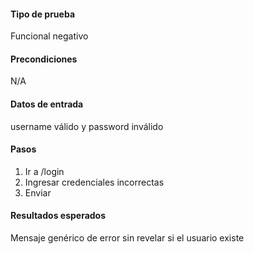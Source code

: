 #### **Tipo de prueba**
Funcional negativo

#### **Precondiciones**
N/A

#### **Datos de entrada**
username válido y password inválido

#### **Pasos**
1. Ir a /login
2. Ingresar credenciales incorrectas
3. Enviar

#### **Resultados esperados**
Mensaje genérico de error sin revelar si el usuario existe
